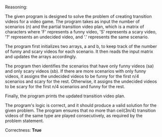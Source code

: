 Reasoning:

The given program is designed to solve the problem of creating transition videos for a video game. The program takes as input the number of scenarios (n) and the partial transition video plan, which is a matrix of characters where 'F' represents a funny video, 'S' represents a scary video, '?' represents an undecided video, and '.' represents the same scenario.

The program first initializes two arrays, a and b, to keep track of the number of funny and scary videos for each scenario. It then reads the input matrix and updates the arrays accordingly.

The program then identifies the scenarios that have only funny videos (sa) and only scary videos (sb). If there are more scenarios with only funny videos, it assigns the undecided videos to be funny for the first n/4 scenarios and scary for the rest. Otherwise, it assigns the undecided videos to be scary for the first n/4 scenarios and funny for the rest.

Finally, the program prints the updated transition video plan.

The program's logic is correct, and it should produce a valid solution for the given problem. The program ensures that no more than ceil(3n/4) transition videos of the same type are played consecutively, as required by the problem statement.

Correctness: **True**